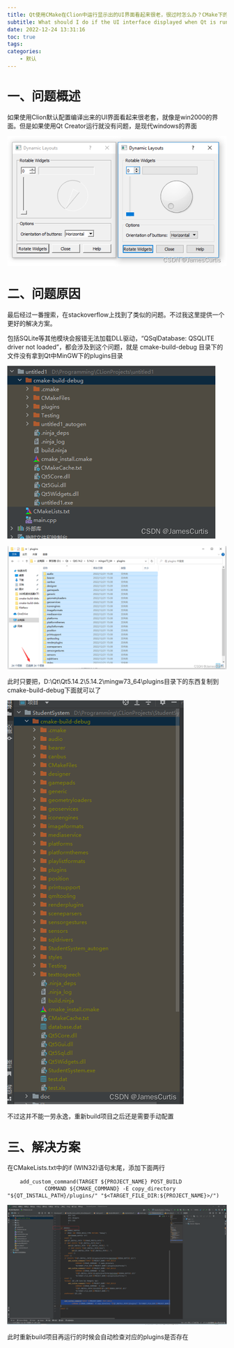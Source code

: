 ```yaml
---
title: Qt使用CMake在Clion中运行显示出的UI界面看起来很老，很过时怎么办？CMake下的Qt怎么使用SQLite？
subtitle: What should I do if the UI interface displayed when Qt is run in Clion using CMake looks very old and outdated? How does Qt under CMake use SQLite?
date: 2022-12-24 13:31:16
toc: true
tags: 
categories: 
    - 默认
---
```



#  一、问题概述

如果使用Clion默认配置编译出来的UI界面看起来很老套，就像是win2000的界面。但是如果使用Qt Creator运行就没有问题，是现代windows的界面

![16936509765371693650975967.png](https://raw.githubusercontent.com/james-curtis/james-curtis.github.io/main/static/images/16936509765371693650975967.png)

#  二、问题原因

最后经过一番搜索，在stackoverflow上找到了类似的问题。不过我这里提供一个更好的解决方案。

包括SQLite等其他模块会报错无法加载DLL驱动，“QSqlDatabase: QSQLITE driver not loaded”，都会涉及到这个问题，就是 cmake-build-debug 目录下的文件没有拿到Qt中MinGW下的plugins目录

![16936509875381693650987433.png](https://raw.githubusercontent.com/james-curtis/james-curtis.github.io/main/static/images/16936509875381693650987433.png)

![16936509955371693650995461.png](https://raw.githubusercontent.com/james-curtis/james-curtis.github.io/main/static/images/16936509955371693650995461.png)

 此时只要把，D:\Qt\Qt5.14.2\5.14.2\mingw73_64\plugins目录下的东西复制到cmake-build-debug下面就可以了

![16936510065371693651005841.png](https://raw.githubusercontent.com/james-curtis/james-curtis.github.io/main/static/images/16936510065371693651005841.png)

不过这并不能一劳永逸，重新build项目之后还是需要手动配置 

# 三、解决方案

在CMakeLists.txt中的if (WIN32)语句末尾，添加下面两行

```
    add_custom_command(TARGET ${PROJECT_NAME} POST_BUILD
            COMMAND ${CMAKE_COMMAND} -E copy_directory "${QT_INSTALL_PATH}/plugins/" "$<TARGET_FILE_DIR:${PROJECT_NAME}>/")
```

![16936510165371693651016389.png](https://raw.githubusercontent.com/james-curtis/james-curtis.github.io/main/static/images/16936510165371693651016389.png)

 此时重新build项目再运行的时候会自动检查对应的plugins是否存在